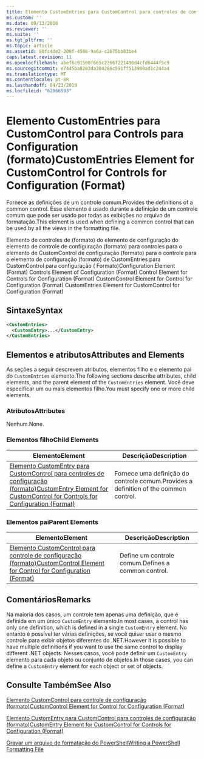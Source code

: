 ```yaml
---
title: Elemento CustomEntries para CustomControl para controles de configuração (formato) | Microsoft Docs
ms.custom: ''
ms.date: 09/13/2016
ms.reviewer: ''
ms.suite: ''
ms.tgt_pltfrm: ''
ms.topic: article
ms.assetid: 80fc4de2-208f-4506-9a6a-c2675bb83be4
caps.latest.revision: 11
ms.openlocfilehash: abef6c91500f665c2366f221496d4cfd6444f5c9
ms.sourcegitcommit: e7445ba8203da304286c591ff513900ad1c244a4
ms.translationtype: MT
ms.contentlocale: pt-BR
ms.lasthandoff: 04/23/2019
ms.locfileid: "62066593"
---
```

# <a name="customentries-element-for-customcontrol-for-controls-for-configuration-format"></a><span data-ttu-id="9e301-102">Elemento CustomEntries para CustomControl para Controls para Configuration (formato)</span><span class="sxs-lookup"><span data-stu-id="9e301-102">CustomEntries Element for CustomControl for Controls for Configuration (Format)</span></span>

<span data-ttu-id="9e301-103">Fornece as definições de um controle comum.</span><span class="sxs-lookup"><span data-stu-id="9e301-103">Provides the definitions of a common control.</span></span> <span data-ttu-id="9e301-104">Esse elemento é usado durante a definição de um controle comum que pode ser usado por todas as exibições no arquivo de formatação.</span><span class="sxs-lookup"><span data-stu-id="9e301-104">This element is used when defining a common control that can be used by all the views in the formatting file.</span></span>

<span data-ttu-id="9e301-105">Elemento de controles de (formato) do elemento de configuração do elemento de controle de configuração (formato) para controles para o elemento de CustomControl de configuração (formato) para o controle para o elemento de configuração (formato) de CustomEntries para CustomControl para configuração ( Formato)</span><span class="sxs-lookup"><span data-stu-id="9e301-105">Configuration Element (Format) Controls Element of Configuration (Format) Control Element for Controls for Configuration (Format) CustomControl Element for Control for Configuration (Format) CustomEntries Element for CustomControl for Configuration (Format)</span></span>

## <a name="syntax"></a><span data-ttu-id="9e301-106">Sintaxe</span><span class="sxs-lookup"><span data-stu-id="9e301-106">Syntax</span></span>

```xml
<CustomEntries>
  <CustomEntry>...</CustomEntry>
</CustomEntries>

```

## <a name="attributes-and-elements"></a><span data-ttu-id="9e301-107">Elementos e atributos</span><span class="sxs-lookup"><span data-stu-id="9e301-107">Attributes and Elements</span></span>

<span data-ttu-id="9e301-108">As seções a seguir descrevem atributos, elementos filho e o elemento pai do `CustomEntries` elemento.</span><span class="sxs-lookup"><span data-stu-id="9e301-108">The following sections describe attributes, child elements, and the parent element of the `CustomEntries` element.</span></span> <span data-ttu-id="9e301-109">Você deve especificar um ou mais elementos filho.</span><span class="sxs-lookup"><span data-stu-id="9e301-109">You must specify one or more child elements.</span></span>

### <a name="attributes"></a><span data-ttu-id="9e301-110">Atributos</span><span class="sxs-lookup"><span data-stu-id="9e301-110">Attributes</span></span>

<span data-ttu-id="9e301-111">Nenhum.</span><span class="sxs-lookup"><span data-stu-id="9e301-111">None.</span></span>

### <a name="child-elements"></a><span data-ttu-id="9e301-112">Elementos filho</span><span class="sxs-lookup"><span data-stu-id="9e301-112">Child Elements</span></span>

|<span data-ttu-id="9e301-113">Elemento</span><span class="sxs-lookup"><span data-stu-id="9e301-113">Element</span></span>|<span data-ttu-id="9e301-114">Descrição</span><span class="sxs-lookup"><span data-stu-id="9e301-114">Description</span></span>|
|-------------|-----------------|
|[<span data-ttu-id="9e301-115">Elemento CustomEntry para CustomControl para controles de configuração (formato)</span><span class="sxs-lookup"><span data-stu-id="9e301-115">CustomEntry Element for CustomControl for Controls for Configuration (Format)</span></span>](./customentry-element-for-customcontrol-for-controls-for-configuration-format.md)|<span data-ttu-id="9e301-116">Fornece uma definição do controle comum.</span><span class="sxs-lookup"><span data-stu-id="9e301-116">Provides a definition of the common control.</span></span>|

### <a name="parent-elements"></a><span data-ttu-id="9e301-117">Elementos pai</span><span class="sxs-lookup"><span data-stu-id="9e301-117">Parent Elements</span></span>

|<span data-ttu-id="9e301-118">Elemento</span><span class="sxs-lookup"><span data-stu-id="9e301-118">Element</span></span>|<span data-ttu-id="9e301-119">Descrição</span><span class="sxs-lookup"><span data-stu-id="9e301-119">Description</span></span>|
|-------------|-----------------|
|[<span data-ttu-id="9e301-120">Elemento CustomControl para controle de configuração (formato)</span><span class="sxs-lookup"><span data-stu-id="9e301-120">CustomControl Element for Control for Configuration (Format)</span></span>](./customcontrol-element-for-control-for-controls-for-configuration-format.md)|<span data-ttu-id="9e301-121">Define um controle comum.</span><span class="sxs-lookup"><span data-stu-id="9e301-121">Defines a common control.</span></span>|

## <a name="remarks"></a><span data-ttu-id="9e301-122">Comentários</span><span class="sxs-lookup"><span data-stu-id="9e301-122">Remarks</span></span>

<span data-ttu-id="9e301-123">Na maioria dos casos, um controle tem apenas uma definição, que é definida em um único `CustomEntry` elemento.</span><span class="sxs-lookup"><span data-stu-id="9e301-123">In most cases, a control has only one definition, which is defined in a single `CustomEntry` element.</span></span> <span data-ttu-id="9e301-124">No entanto é possível ter várias definições, se você quiser usar o mesmo controle para exibir objetos diferentes do .NET.</span><span class="sxs-lookup"><span data-stu-id="9e301-124">However it is possible to have multiple definitions if you want to use the same control to display different .NET objects.</span></span> <span data-ttu-id="9e301-125">Nesses casos, você pode definir um `CustomEntry` elemento para cada objeto ou conjunto de objetos.</span><span class="sxs-lookup"><span data-stu-id="9e301-125">In those cases, you can define a `CustomEntry` element for each object or set of objects.</span></span>

## <a name="see-also"></a><span data-ttu-id="9e301-126">Consulte Também</span><span class="sxs-lookup"><span data-stu-id="9e301-126">See Also</span></span>

[<span data-ttu-id="9e301-127">Elemento CustomControl para controle de configuração (formato)</span><span class="sxs-lookup"><span data-stu-id="9e301-127">CustomControl Element for Control for Configuration (Format)</span></span>](./customcontrol-element-for-control-for-controls-for-configuration-format.md)

[<span data-ttu-id="9e301-128">Elemento CustomEntry para CustomControl para controles de configuração (formato)</span><span class="sxs-lookup"><span data-stu-id="9e301-128">CustomEntry Element for CustomControl for Controls for Configuration (Format)</span></span>](./customentry-element-for-customcontrol-for-controls-for-configuration-format.md)

[<span data-ttu-id="9e301-129">Gravar um arquivo de formatação do PowerShell</span><span class="sxs-lookup"><span data-stu-id="9e301-129">Writing a PowerShell Formatting File</span></span>](./writing-a-powershell-formatting-file.md)
